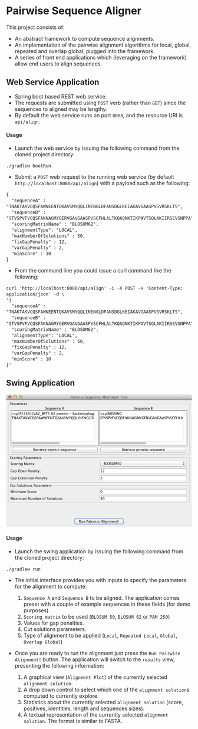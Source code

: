 # Pairwise Sequence Aligner

This project consists of:
- An abstract framework to compute sequence alignments.
- An implementation of the pairwise alignment algorithms for local, global, repeated and overlap global, plugged into the framework.
- A series of front end applications which (leveraging on the framework) allow end users to align sequences.

## Web Service Application

- Spring boot based REST web service.
- The requests are submitted using `POST` verb (rather than `GET`) since the sequences to aligned may be lengthy.
- By default the web service runs on port `8080`, and the resource URI is `api/align`.

#### Usage

- Launch the web service by issuing the following command from the cloned project directory:

```
./gradlew bootRun
```

- Submit a `POST` web request to the running web service (by default `http://localhost:8080/api/align`) with a payload such as the following:

```
{
  "sequenceA" : "TNAKTAKVCQSFAWNEENTQKAVSMYQQLINENGLDFANSDGLKEIAKAVGAASPVSVRSKLTS",
  "sequenceB" : "STVSPVFVCQSFAKNAGMYGERVGAVGAASPVSCFHLALTKQAQNKTIKPAVTSQLAKIIRSEVSNPPA",
  "scoringMatrixName" : "BLOSUM62",
  "alignmentType": "LOCAL",
  "maxNumberOfSolutions" : 50,
  "fixGapPenalty" : 12,
  "varGapPenalty" : 2,
  "minScore" : 10
}
```

- From the command line you could issue a curl command like the following:

```
curl 'http://localhost:8080/api/align' -i -X POST -H 'Content-Type: application/json' -d \
'{
  "sequenceA" : "TNAKTAKVCQSFAWNEENTQKAVSMYQQLINENGLDFANSDGLKEIAKAVGAASPVSVRSKLTS",
  "sequenceB" : "STVSPVFVCQSFAKNAGMYGERVGAVGAASPVSCFHLALTKQAQNKTIKPAVTSQLAKIIRSEVSNPPA",
  "scoringMatrixName" : "BLOSUM62",
  "alignmentType": "LOCAL",
  "maxNumberOfSolutions" : 50,
  "fixGapPenalty" : 12,
  "varGapPenalty" : 2,
  "minScore" : 10
}'
```

## Swing Application

![](README/sequence-aligner.gif)


#### Usage

- Launch the swing application by issuing the following command from the cloned project directory:

```
./gradlew run
```

- The initial interface provides you with inputs to specify the parameters for the alignment to compute:

    1. `Sequence A` and `Sequence B` to be aligned. The application comes preset with a couple of example sequences in
these fields (for demo purposes).
    2. `Scoring matrix` to be used (`BLOSUM 50`, `BLOSUM 62` or `PAM 250`)
    3. Values for gap penalties.
    4. Cut solutions parameters.
    5. Type of alignment to be applied (`Local`, `Repeated Local`, `Global`, `Overlap Global`)

- Once you are ready to run the alignment just press the `Run Pairwise Alignment!` button. The application will switch to
the `results` view, presenting the following information:

    1. A graphical view (`Alignment Plot`) of the currently selected `alignment solution`.
    2. A drop down control to select which one of the `alignment solution`s computed to currently explore.
    3. Statistics about the currently selected `alignment solution` (score, positives, identities, length and sequences sizes).
    4. A textual representation of the currently selected `alignment solution`. The format is similar to FASTA.

